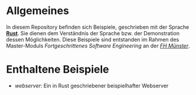 # Allgemeines
In diesem Repository befinden sich Beispiele, geschrieben mit der Sprache **[Rust](https://www.rust-lang.org/)**. Sie dienen dem Verständnis der Sprache bzw. der Demonstration dessen Möglichkeiten. Diese Beispiele sind entstanden im Rahmen des Master-Moduls *Fortgeschrittenes Software Engineering* an der *[FH Münster](https://www.fh-muenster.de/)*.

# Enthaltene Beispiele

- *webserver*: Ein in Rust geschriebener beispielhafter Webserver
